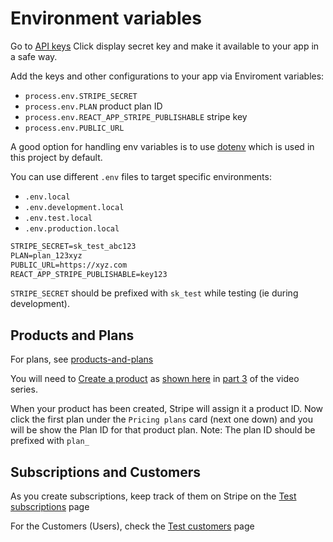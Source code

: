 # Environment variables

Go to [API keys](https://dashboard.stripe.com/account/apikeys)
Click display secret key and make it available to your app in a safe way.

Add the keys and other configurations to your app via Enviroment variables:

- `process.env.STRIPE_SECRET`
- `process.env.PLAN` product plan ID
- `process.env.REACT_APP_STRIPE_PUBLISHABLE` stripe key
- `process.env.PUBLIC_URL`

A good option for handling env variables is to use [dotenv](https://github.com/motdotla/dotenv) which is used in this project by default.

You can use different `.env` files to target specific environments:

- `.env.local`
- `.env.development.local`
- `.env.test.local`
- `.env.production.local`

```txt
STRIPE_SECRET=sk_test_abc123
PLAN=plan_123xyz
PUBLIC_URL=https://xyz.com
REACT_APP_STRIPE_PUBLISHABLE=key123
```

`STRIPE_SECRET` should be prefixed with `sk_test` while testing (ie during development).

## Products and Plans

For plans, see [products-and-plans](https://stripe.com/docs/billing/subscriptions/products-and-plans)

You will need to [Create a product](https://dashboard.stripe.com/subscriptions/products) as [shown here](http://www.youtube.com/watch?v=Yr6HOyWUCgE&t=15m1s) in [part 3](https://www.youtube.com/watch?v=Yr6HOyWUCgE&list=PLN3n1USn4xllF5t1GZhEwFQNDnStgupdB&index=5) of the video series.

When your product has been created, Stripe will assign it a product ID. Now click the first plan under the `Pricing plans` card (next one down) and you will be show the Plan ID for that product plan. Note: The plan ID should be prefixed with `plan_`

## Subscriptions and Customers

As you create subscriptions, keep track of them on Stripe on the [Test subscriptions](https://dashboard.stripe.com/test/subscriptions) page

For the Customers (Users), check the [Test customers](https://dashboard.stripe.com/test/customers) page

